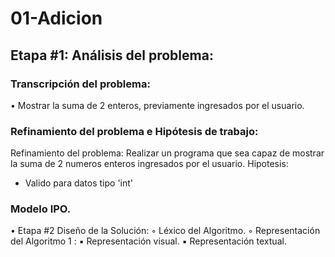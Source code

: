 # 01-Adicion
## Etapa #1: Análisis del problema:
### Transcripción del problema:
• Mostrar la suma de 2 enteros, previamente ingresados por el usuario.
### Refinamiento del problema e Hipótesis de trabajo:
Refinamiento del problema: Realizar un programa que sea capaz de mostrar la suma de 2 numeros enteros ingresados por el usuario.
Hipotesis: 
- Valido para datos tipo 'int'

### Modelo IPO.
• Etapa #2 Diseño de la Solución:
◦ Léxico del Algoritmo.
◦ Representación del Algoritmo 1
:
▪ Representación visual.
▪ Representación textual.

